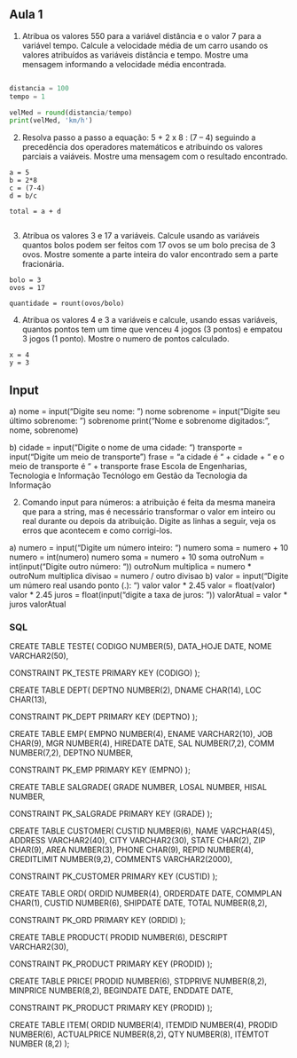 ## Aula 1

1) Atribua os valores 550 para a variável distância e o valor 7 para a variável tempo. Calcule a
velocidade média de um carro usando os valores atribuídos as variáveis distância e tempo.
Mostre uma mensagem informando a velocidade média encontrada.

```python

distancia = 100
tempo = 1

velMed = round(distancia/tempo)
print(velMed, 'km/h')

```

2) Resolva passo a passo a equação: 5 + 2 x 8 : (7 – 4) seguindo a precedência dos operadores
matemáticos e atribuindo os valores parciais a vaiáveis. Mostre uma mensagem com o
resultado encontrado.

```
a = 5
b = 2*8
c = (7-4)
d = b/c

total = a + d


```

3) Atribua os valores 3 e 17 a variáveis. Calcule usando as variáveis quantos bolos podem ser
feitos com 17 ovos se um bolo precisa de 3 ovos. Mostre somente a parte inteira do valor
encontrado sem a parte fracionária.

```
bolo = 3
ovos = 17

quantidade = rount(ovos/bolo)

```


4) Atribua os valores 4 e 3 a variáveis e calcule, usando essas variáveis, quantos pontos tem
um time que venceu 4 jogos (3 pontos) e empatou 3 jogos (1 ponto). Mostre o numero de
pontos calculado.

```
x = 4
y = 3
```

## Input

a) nome = input(“Digite seu nome: ”)
nome
sobrenome = input(“Digite seu último sobrenome: ”)
sobrenome
print(“Nome e sobrenome digitados:”, nome, sobrenome)

b) cidade = input(“Digite o nome de uma cidade: “)
transporte = input(“Digite um meio de transporte”)
frase = “a cidade é “ + cidade + “ e o meio de transporte é “ + transporte
frase
Escola de Engenharias, Tecnologia e Informação
Tecnólogo em Gestão da Tecnologia da Informação

2) Comando input para números: a atribuição é feita da mesma maneira que para a string,
mas é necessário transformar o valor em inteiro ou real durante ou depois da atribuição.
Digite as linhas a seguir, veja os erros que acontecem e como corrigi-los.

a) numero = input(“Digite um número inteiro: “)
numero
soma = numero + 10
numero = int(numero)
numero
soma = numero + 10
soma
outroNum = int(input(“Digite outro número: “))
outroNum
multiplica = numero * outroNum
multiplica
divisao = numero / outro
divisao
b) valor = input(“Digite um número real usando ponto (.): “)
valor
valor * 2.45
valor = float(valor)
valor * 2.45
juros = float(input(“digite a taxa de juros: ”))
valorAtual = valor * juros
valorAtual



### SQL


CREATE TABLE TESTE(
  CODIGO  NUMBER(5),
  DATA_HOJE DATE,
  NOME VARCHAR2(50),
  
  CONSTRAINT PK_TESTE PRIMARY KEY (CODIGO)
);

CREATE TABLE DEPT(
  DEPTNO NUMBER(2),
  DNAME CHAR(14),
  LOC CHAR(13),
  
  CONSTRAINT PK_DEPT PRIMARY KEY (DEPTNO)
);

CREATE TABLE EMP(
  EMPNO NUMBER(4),
  ENAME VARCHAR2(10),
  JOB CHAR(9),
  MGR NUMBER(4),
  HIREDATE DATE,
  SAL NUMBER(7,2),
  COMM NUMBER(7,2),
  DEPTNO NUMBER,
  
  CONSTRAINT PK_EMP PRIMARY KEY (EMPNO)
);

CREATE TABLE SALGRADE(
  GRADE NUMBER,
  LOSAL NUMBER,
  HISAL NUMBER,
  
  CONSTRAINT PK_SALGRADE PRIMARY KEY (GRADE)
);

CREATE TABLE CUSTOMER(
  CUSTID NUMBER(6),
  NAME VARCHAR(45),
  ADDRESS VARCHAR2(40),
  CITY VARCHAR2(30),
  STATE CHAR(2),
  ZIP CHAR(9),
  AREA NUMBER(3),
  PHONE CHAR(9),
  REPID NUMBER(4),
  CREDITLIMIT NUMBER(9,2),
  COMMENTS VARCHAR2(2000),
  
  CONSTRAINT PK_CUSTOMER PRIMARY KEY (CUSTID)
);

CREATE TABLE ORD(
  ORDID NUMBER(4),
  ORDERDATE DATE,
  COMMPLAN CHAR(1),
  CUSTID NUMBER(6),
  SHIPDATE DATE,
  TOTAL NUMBER(8,2),
  
  CONSTRAINT PK_ORD PRIMARY KEY (ORDID)
  );
 
 CREATE TABLE PRODUCT(
  PRODID NUMBER(6),
  DESCRIPT VARCHAR2(30),
  
  CONSTRAINT PK_PRODUCT PRIMARY KEY (PRODID)
 );
 
 CREATE TABLE PRICE(
  PRODID NUMBER(6),
  STDPRIVE NUMBER(8,2),
  MINPRICE NUMBER(8,2),
  BEGINDATE DATE,
  ENDDATE DATE,
  
  CONSTRAINT PK_PRODUCT PRIMARY KEY (PRODID)
 );
 
 CREATE TABLE ITEM(
  ORDID NUMBER(4),
  ITEMDID NUMBER(4),
  PRODID NUMBER(6),
  ACTUALPRICE NUMBER(8,2),
  QTY NUMBER(8),
  ITEMTOT NUMBER (8,2)
 );



